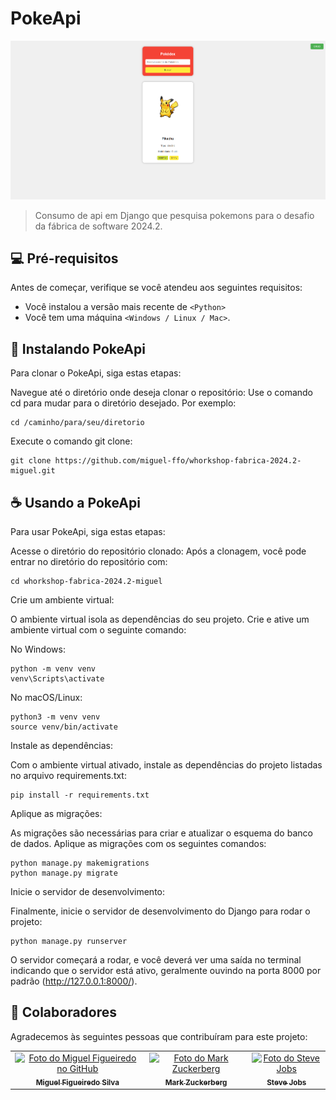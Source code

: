 # PokeApi


<img src="img/Captura de tela 2024-08-23 212024.png" alt="Exemplo imagem">

>Consumo de api em Django que pesquisa pokemons para o desafio da fábrica de software 2024.2.


## 💻 Pré-requisitos

Antes de começar, verifique se você atendeu aos seguintes requisitos:

- Você instalou a versão mais recente de `<Python>`
- Você tem uma máquina `<Windows / Linux / Mac>`.


## 🚀 Instalando PokeApi

Para clonar o PokeApi, siga estas etapas:

Navegue até o diretório onde deseja clonar o repositório: Use o comando cd para mudar para o diretório desejado. Por exemplo:

```
cd /caminho/para/seu/diretorio
```

Execute o comando git clone:

```
git clone https://github.com/miguel-ffo/whorkshop-fabrica-2024.2-miguel.git
```



## ☕ Usando a PokeApi

Para usar PokeApi, siga estas etapas:

Acesse o diretório do repositório clonado: Após a clonagem, você pode entrar no diretório do repositório com:

```
cd whorkshop-fabrica-2024.2-miguel
```
Crie um ambiente virtual:

O ambiente virtual isola as dependências do seu projeto. Crie e ative um ambiente virtual com o seguinte comando:

No Windows:

```
python -m venv venv
venv\Scripts\activate
```

No macOS/Linux:

```
python3 -m venv venv
source venv/bin/activate
```

Instale as dependências:

Com o ambiente virtual ativado, instale as dependências do projeto listadas no arquivo requirements.txt:

```
pip install -r requirements.txt
```

Aplique as migrações:

As migrações são necessárias para criar e atualizar o esquema do banco de dados. Aplique as migrações com os seguintes comandos:

```
python manage.py makemigrations
python manage.py migrate
```

Inicie o servidor de desenvolvimento:

Finalmente, inicie o servidor de desenvolvimento do Django para rodar o projeto:
 
 ```
python manage.py runserver
```

O servidor começará a rodar, e você deverá ver uma saída no terminal indicando que o servidor está ativo, geralmente ouvindo na porta 8000 por padrão (http://127.0.0.1:8000/).






## 🤝 Colaboradores

Agradecemos às seguintes pessoas que contribuíram para este projeto:

<table>
  <tr>
    <td align="center">
      <a href="#" title="defina o título do link">
        <img src="https://avatars.githubusercontent.com/u/142344702?v=4"width="100px;" alt="Foto do Miguel Figueiredo no GitHub"/><br>
        <sub>
          <b>Miguel Figueiredo Silva</b>
        </sub>
      </a>
    </td>
    <td align="center">
      <a href="#" title="defina o título do link">
        <img src="https://s2.glbimg.com/FUcw2usZfSTL6yCCGj3L3v3SpJ8=/smart/e.glbimg.com/og/ed/f/original/2019/04/25/zuckerberg_podcast.jpg" width="100px;" alt="Foto do Mark Zuckerberg"/><br>
        <sub>
          <b>Mark Zuckerberg</b>
        </sub>
      </a>
    </td>
    <td align="center">
      <a href="#" title="defina o título do link">
        <img src="https://miro.medium.com/max/360/0*1SkS3mSorArvY9kS.jpg" width="100px;" alt="Foto do Steve Jobs"/><br>
        <sub>
          <b>Steve Jobs</b>
        </sub>
      </a>
    </td>
  </tr>
</table>

#